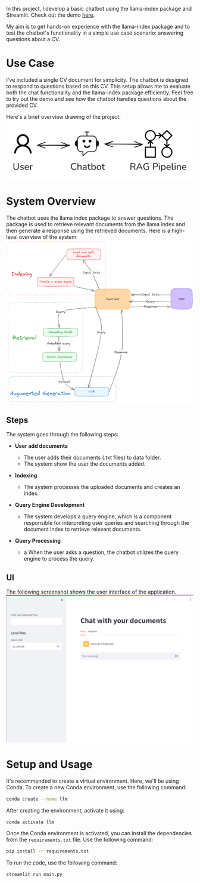 
In this project, I develop a basic chatbot using the llama-index package and Streamlit. Check out the demo [here](https://chatdocumentllm.streamlit.app/).

My aim is to get hands-on experience with the llama-index package and to test the chatbot's functionality in a simple use case scenario: answering questions about a CV.

# Use Case
I've included a single CV document for simplicity. The chatbot is designed to respond to questions based on this CV. This setup allows me to evaluate both the chat functionality and the llama-index package efficiently.
Feel free to try out the demo and see how the chatbot handles questions about the provided CV.

Here's a brief overview drawing of the project:
![System Overview](doc/product_design.png)

# System Overview
The chatbot uses the llama index package to answer questions. The package is used to retrieve relevant documents from the llama index and then generate a response using the retrieved documents.
Here is a high-level overview of the system:
![System Overview](doc/system_design.png)

## Steps
The system goes through the following steps:
- **User add documents**
  -  The user adds their documents (.txt files) to data folder.
  -  The system show the user the documents added.

- **Indexing**
  - The system processes the uploaded documents and creates an index.

- **Query Engine Development**
  - The system develops a query engine, which is a component responsible for interpreting user queries and searching through the document index to retrieve relevant documents.

- **Query Processing**
  - a When the user asks a question, the chatbot utilizes the query engine to process the query.

## UI
The following screenshot shows the user interface of the application.
![UI](doc/ui_v1.png)

# Setup and Usage
It's recommended to create a virtual environment. Here, we'll be using Conda.
To create a new Conda environment, use the following command:

```bash
conda create --name llm
```

After creating the environment, activate it using:

```bash
conda activate llm
```

Once the Conda environment is activated, you can install the dependencies from the `requirements.txt` file. Use the following command:

```bash
pip install -r requirements.txt
```

To run the code, use the following command:

```bash
streamlit run main.py
```